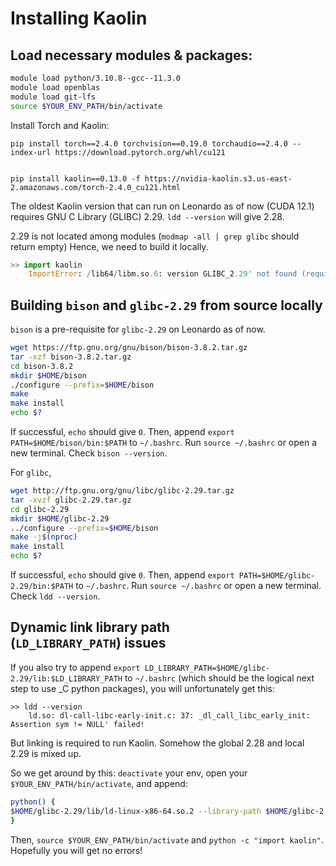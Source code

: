 # Installing Kaolin

## Load necessary modules & packages:


```bash
module load python/3.10.8--gcc--11.3.0
module load openblas
module load git-lfs
source $YOUR_ENV_PATH/bin/activate
```

Install Torch and Kaolin:
```
pip install torch==2.4.0 torchvision==0.19.0 torchaudio==2.4.0 --index-url https://download.pytorch.org/whl/cu121


pip install kaolin==0.13.0 -f https://nvidia-kaolin.s3.us-east-2.amazonaws.com/torch-2.4.0_cu121.html
```

The oldest Kaolin version that can run on Leonardo as of now (CUDA 12.1) requires GNU C Library (GLIBC) 2.29. `ldd --version` will give 2.28. 

2.29 is not located among modules (`modmap -all | grep glibc` should return empty) Hence, we need to build it locally.

```python
>> import kaolin
    ImportError: /lib64/libm.so.6: version GLIBC_2.29' not found (required by $YOUR_ENV_PATH/lib/python3.10/site-packages/kaolin/_C.so)
```

## Building `bison` and `glibc-2.29` from source locally

`bison` is a pre-requisite for `glibc-2.29` on Leonardo as of now. 

```bash
wget https://ftp.gnu.org/gnu/bison/bison-3.8.2.tar.gz
tar -xzf bison-3.8.2.tar.gz
cd bison-3.8.2
mkdir $HOME/bison
./configure --prefix=$HOME/bison
make
make install
echo $?
```
If successful, `echo` should give `0`. Then, append `export PATH=$HOME/bison/bin:$PATH` to `~/.bashrc`. Run `source ~/.bashrc` or open a new terminal. Check `bison --version`.

For `glibc`,

```bash
wget http://ftp.gnu.org/gnu/libc/glibc-2.29.tar.gz
tar -xvzf glibc-2.29.tar.gz
cd glibc-2.29
mkdir $HOME/glibc-2.29
../configure --prefix=$HOME/bison
make -j$(nproc)
make install
echo $?
```
If successful, `echo` should give `0`. Then, append `export PATH=$HOME/glibc-2.29/bin:$PATH` to `~/.bashrc`. Run `source ~/.bashrc` or open a new terminal. Check `ldd --version`.


## Dynamic link library path (`LD_LIBRARY_PATH`) issues

If you also try to append `export LD_LIBRARY_PATH=$HOME/glibc-2.29/lib:$LD_LIBRARY_PATH` to `~/.bashrc` (which should be the logical next step to use _C python packages), you will unfortunately get this:

```
>> ldd --version
    ld.so: dl-call-libc-early-init.c: 37: _dl_call_libc_early_init: Assertion sym != NULL' failed!
```

But linking is required to run Kaolin. Somehow the global 2.28 and local 2.29 is mixed up. 

So we get around by this: `deactivate` your env, open your `$YOUR_ENV_PATH/bin/activate`, and append:

```bash
python() {
$HOME/glibc-2.29/lib/ld-linux-x86-64.so.2 --library-path $HOME/glibc-2.29/lib:$HOME/glibc-2.29/lib64:/usr/lib64:/lib64 $YOUR_ENV_PATH/bin/python "$@"
}
```

Then, `source $YOUR_ENV_PATH/bin/activate` and `python -c "import kaolin"`. Hopefully you will get no errors!